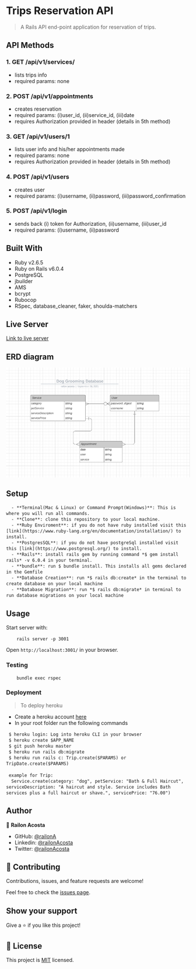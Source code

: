 # Trips Reservation API

> A Rails API end-point application for reservation of trips.

## API Methods
### 1. GET /api/v1/services/
  * lists trips info
  * required params: none

### 2. POST /api/v1/appointments
  * creates reservation
  * required params: (i)user_id, (ii)service_id, (iii)date
  * requires Authorization provided in header (details in 5th method)

### 3. GET /api/v1/users/1
  * lists user info and his/her appointments made
  * required params: none
  * requires Authorization provided in header (details in 5th method)

### 4. POST /api/v1/users
  * creates user
  * required params: (i)username, (ii)password, (iii)password_confirmation

### 5. POST /api/v1/login
  * sends back (i) token for Authorization, (ii)username, (iii)user_id
  * required params: (i)username, (ii)password


## Built With
- Ruby v2.6.5
- Ruby on Rails v6.0.4
- PostgreSQL
- jbuilder
- AMS
- bcrypt
- Rubocop
- RSpec, database_cleaner, 
  faker, shoulda-matchers


## Live Server

[Link to live server](https://azamats-trips-api.herokuapp.com)

## ERD diagram

![screenshot](./erd.png)

## Setup

```
  - **Terminal(Mac & Linux) or Command Prompt(Windows)**: This is where you will run all commands.
  - **Clone**: clone this repository to your local machine.
  - **Ruby Enviroment**: if you do not have ruby installed visit this [link](https://www.ruby-lang.org/en/documentation/installation/) to install.
  - **PostgresSQL**: if you do not have postgreSql installed visit this [link](https://www.postgresql.org/) to install.
  - **Rails**: install rails gem by running command *$ gem install rails* -v 6.0.4 in your terminal.
  - **bundle**: run $ bundle install. This installs all gems declared in the Gemfile
  - **Database Creation**: run *$ rails db:create* in the terminal to create database on your local machine
  - **Database Migration**: run *$ rails db:migrate* in terminal to run database migrations on your local machine
```

## Usage
Start server with:

```
    rails server -p 3001
```

Open `http://localhost:3001/` in your browser.


### Testing

```
    bundle exec rspec
```

### Deployment

> To deploy heroku 
  - Create a heroku account [here](https://www.heroku.com/)
  - In your root folder run the following commands
  ```
   $ heroku login: Log into heroku CLI in your browser
   $ heroku create $APP_NAME
   $ git push heroku master
   $ heroku run rails db:migrate
   $ heroku run rails c: Trip.create($PARAMS) or TripDate.create($PARAMS)
   
   example for Trip: 
    Service.create(category: "dog", petService: "Bath & Full Haircut", serviceDescription: "A haircut and style. Service includes Bath services plus a full haircut or shave.", servicePrice: "76.00")
  ```

## Author

👤 **Railon Acosta**

- GitHub: [@railonA](https://github.com/RailonA)
- Linkedin: [@railonAcosta](https://www.linkedin.com/in/railon-acosta-81265180/)
- Twitter: [@railonAcosta](https://twitter.com/RailonAcosta)



## 🤝 Contributing

Contributions, issues, and feature requests are welcome!

Feel free to check the [issues page](https://github.com/RailonA/DogGrooming-Database/issues).

## Show your support

Give a ⭐️ if you like this project!

## 📝 License

This project is [MIT](https://opensource.org/licenses/MIT) licensed.